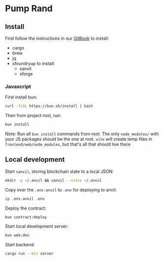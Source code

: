 # Pump Rand

## Install

First follow the instructions in our [GitBook](https://seismic-2.gitbook.io/seismic-book/onboarding/publish-your-docs) to install:

- cargo
- brew
- jq
- sfoundryup to install:
  - sanvil
  - sforge

### Javascript

First install bun:

```sh
curl -fsSL https://bun.sh/install | bash
```

Then from project root, run:

```sh
bun install
```

Note: Run all `bun install` commands from root. The only `node_modules/` with your JS packages should be the one at root. `vite` will create temp files in `frontend/web/node_modules`, but that's all that should live there

## Local development

Start `sanvil`, storing blockchain state to a local JSON:

```sh
mkdir -p ~/.anvil && sanvil --state ~/.anvil
```

Copy over the `.env.anvil` to `.env` for deploying to anvil:

```sh
cp .env.anvil .env
```

Deploy the contract:

```sh
bun contract:deploy
```

Start local development server:

```sh
bun web:dev
```

Start backend:

```sh
cargo run --bin server
```
